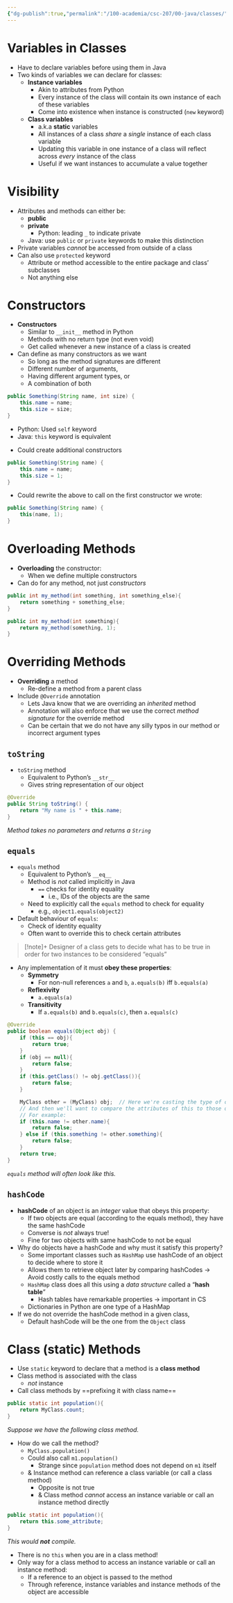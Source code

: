 ```yaml
---
{"dg-publish":true,"permalink":"/100-academia/csc-207/00-java/classes/","tags":["#cs","#java","#lecture","#note","university"],"created":"2024-10-05T16:24:18.236-07:00","updated":"2024-10-05T21:43:05.574-07:00"}
---
```



# Variables in Classes

- Have to declare variables before using them in Java
- Two kinds of variables we can declare for classes:
    - **Instance variables**
        - Akin to attributes from Python
        - Every instance of the class will contain its own instance of each of these variables
        - Come into existence when instance is constructed (`new` keyword)
    - **Class variables**
        - a.k.a **static** variables
        - All instances of a class *share* a *single* instance of each class variable
        - Updating this variable in one instance of a class will reflect across *every* instance of the class
        - Useful if we want instances to accumulate a value together

# Visibility

- Attributes and methods can either be:
    - **public**
    - **private**
        - Python: leading `_` to indicate private
    - Java: use `public` or `private` keywords to make this distinction
- Private variables *cannot* be accessed from outside of a class
- Can also use `protected` keyword
    - Attribute or method accessible to the entire package and class’ subclasses
    - Not anything else

# Constructors

- **Constructors**
    - Similar to `__init__` method in Python
    - Methods with no return type (not even void)
    - Get called whenever a new instance of a class is created
- Can define as many constructors as we want
    - So long as the method signatures are different
    - Different number of arguments,
    - Having different argument types, or
    - A combination of both

```java
public Something(String name, int size) {
    this.name = name;
    this.size = size;
}
```

- Python: Used `self` keyword
- Java: `this` keyword is equivalent

<!-- break -->

- Could create additional constructors

```java
public Something(String name) {
    this.name = name;
    this.size = 1;
}
```

- Could rewrite the above to call on the first constructor we wrote:

```java
public Something(String name) {
    this(name, 1);
}
```

# Overloading Methods

- **Overloading** the constructor:
    - When we define multiple constructors
- Can do for any method, not just *constructors*

```java
public int my_method(int something, int something_else){
    return something + something_else;
}

public int my_method(int something){
    return my_method(something, 1);
}
```

# Overriding Methods

- **Overriding** a method
    - Re-define a method from a parent class
- Include `@Override` annotation
    - Lets Java know that we are overriding an *inherited* method
    - Annotation will also enforce that we use the correct *method signature* for the override method
    - Can be certain that we do not have any silly typos in our method or incorrect argument types

## `toString`

- `toString` method
    - Equivalent to Python’s `__str__`
    - Gives string representation of our object

```java
@Override
public String toString() {
    return "My name is " + this.name;
}
```

*Method takes no parameters and returns a `String`*

## `equals`

- `equals` method
    - Equivalent to Python’s `__eq__`
    - Method is *not* called implicitly in Java
        - `==` checks for identity equality
            - i.e., IDs of the objects are the same
    - Need to explicitly call the `equals` method to check for equality
        - e.g., `object1.equals(object2)`
- Default behaviour of `equals`:
    - Check of identity equality
    - Often want to override this to check certain attributes

> [!note]+ Designer of a class gets to decide what has to be true in order for two instances to be considered “equals”

- Any implementation of it must **obey these properties**:
    - **Symmetry**
        - For non-null references `a` and `b`, `a.equals(b)` iff `b.equals(a)`
    - **Reflexivity**
        - `a.equals(a)`
    - **Transitivity**
        - If `a.equals(b)` and `b.equals(c)`, then `a.equals(c)`

```java
@Override
public boolean equals(Object obj) {
    if (this == obj){
        return true;
    }
    if (obj == null){
        return false;
    }
    if (this.getClass() != obj.getClass()){
        return false;
    }

    MyClass other = (MyClass) obj;  // Here we're casting the type of obj to our class
    // And then we'll want to compare the attributes of this to those of other
    // For example:
    if (this.name != other.name){
        return false;
    } else if (this.something != other.something){
        return false;
    }
    return true;
}
```

*`equals` method will often look like this.*

## `hashCode`

- **hashCode** of an object is an *integer* value that obeys this property:
    - If two objects are equal (according to the equals method), they have the same hashCode
    - Converse is *not* always true!
    - Fine for two objects with same hashCode to not be equal
- Why do objects have a hashCode and why must it satisfy this property?
    - Some important classes such as `HashMap` use hashCode of an object to decide where to store it
    - Allows them to retrieve object later by comparing hashCodes → Avoid costly calls to the equals method
    - `HashMap` class does all this using a *data structure* called a “**hash table**”
        - Hash tables have remarkable properties → important in CS
    - Dictionaries in Python are one type of a HashMap
- If we do not override the hashCode method in a given class,
    - Default hashCode will be the one from the `Object` class

# Class (static) Methods

- Use `static` keyword to declare that a method is a **class method**
- Class method is associated with the class
    - *not* instance
- Call class methods by ==prefixing it with class name==

```java
public static int population(){
    return MyClass.count;
}
```

*Suppose we have the following class method.*

- How do we call the method?
    - `MyClass.population()`
    - Could also call `m1.population()`
        - Strange since `population` method does not depend on `m1` itself
    - & Instance method can reference a class variable (or call a class method)
        - Opposite is not true
        - & Class method *cannot* access an instance variable or call an instance method directly

```java
public static int population(){
    return this.some_attribute;
}
```

*This would **not** compile.*

- There is no `this` when you are in a class method!
- Only way for a class method to access an instance variable or call an instance method:
    - If a reference to an object is passed to the method
    - Through reference, instance variables and instance methods of the object are accessible
